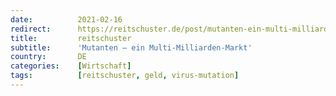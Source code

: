 ```yaml
---
date:          2021-02-16
redirect:      https://reitschuster.de/post/mutanten-ein-multi-milliarden-markt/
title:         reitschuster
subtitle:      'Mutanten – ein Multi-Milliarden-Markt'
country:       DE
categories:    [Wirtschaft]
tags:          [reitschuster, geld, virus-mutation]
---
```

